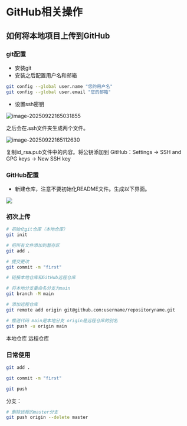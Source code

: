 # GitHub相关操作

## 如何将本地项目上传到GitHub

### git配置

* 安装git 
* 安装之后配置用户名和邮箱

```bash
git config --global user.name "您的用户名"
git config --global user.email "您的邮箱"
```

* 设置ssh密钥

![image-20250922165031855](https://xubenshan-pic.oss-cn-beijing.aliyuncs.com/img/image-20250922165031855.png)

之后会在.ssh文件夹生成两个文件。

![image-20250922165112630](https://xubenshan-pic.oss-cn-beijing.aliyuncs.com/img/image-20250922165112630.png)

复制id_rsa.pub文件中的内容。将公钥添加到 GitHub：Settings → SSH and GPG keys → New SSH key

### GitHub配置

* 新建仓库，注意不要初始化README文件。生成以下界面。

![](https://xubenshan-pic.oss-cn-beijing.aliyuncs.com/img/image-20250922165339201.png)

### 初次上传

```bash
# 初始化git仓库（本地仓库）
git init

# 把所有文件添加到暂存区
git add .

# 提交更改
git commit -m "first"

# 链接本地仓库和GitHub远程仓库

# 将本地分支重命名分支为main
git branch -M main

# 添加远程仓库
git remote add origin git@github.com:username/repositoryname.git

# 推送代码 main是本地分支 origin是远程仓库的别名
git push -u origin main 
```

本地仓库 远程仓库

### 日常使用

```bash
git add .

git commit -m "first"

git push 
```

分支：

```bash
# 删除远程的master分支
git push origin --delete master
```


